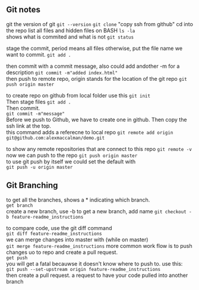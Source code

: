 ## Git notes  
git the version of git
`git --version`
`git clone` "copy ssh from github"
cd into the repo
list all files and hidden files on BASH
`ls -la`  
shows what is commited and what is not
`git status`

stage the commit, period means all files otherwise, put the file name we want to commit.
`git add .`

then commit with a commit message, also could add andother -m for a description
`git commit -m"added index.html"`  
then push to remote repo, origin stands for the location of the git repo
`git push origin master`  

to create repo on github from local folder use this
`git init`  
Then stage files
`git add .`  
Then commit.  
`git commit -m"message"`  
Before we push to Github, we have to create one in github. Then copy the ssh link at the top.  
this command adds a referecne to local repo
`git remote add origin git@github.com:alexmaccalman/demo.git`

to show any remote repositories that are connect to this repo
`git remote -v`  
now we can push to the repo 
`git push origin master`  
to use git push by itself we could set the default with  
`git push -u origin master`  

## Git Branching  
to get all the branches, shows a * indicating which branch.  
`get branch`  
create a new branch, use -b to get a new branch, add name
`git checkout -b feature-readme_instructions`

to compare code, use the git diff command  
`git diff feature-readme_instructions`  
we can merge changes into master with (while on master)   
`git merge feature-readme_instructions`
more common work flow is to push changes uo to repo and create a pull request.  
`get push`  
you will get a fatal becauwse it doesn't know where to push to. use this:  
`git push --set-upstream origin feature-readme_instructions`  
then create a pull request. a request to have your code pulled into another branch  










